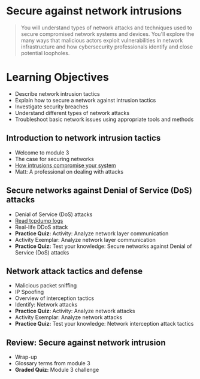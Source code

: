 # Secure against network intrusions
> You will understand types of network attacks and techniques used to secure compromised network systems and devices. You'll explore the many ways that malicious actors exploit vulnerabilities in network infrastructure and how cybersecurity professionals identify and close potential loopholes.
# Learning Objectives
- Describe network intrusion tactics
- Explain how to secure a network against intrusion tactics
- Investigate security breaches
- Understand different types of network attacks
- Troubleshoot basic network issues using appropriate tools and methods
## Introduction to network intrusion tactics
- Welcome to module 3
- The case for securing networks
- [How intrusions compromise your system](https://github.com/KailaniBailey/Google-Cybersecurity-Professional-Certificate/tree/main/Course%203:%20Connect%20and%20Protect:%20Networks%20and%20Network%20Security/Week%203:%20Secure%20against%20network%20intrusions/How%20intrusions%20compromise%20your%20system)
- Matt: A professional on dealing with attacks
## Secure networks against Denial of Service (DoS) attacks
- Denial of Service (DoS) attacks
- [Read tcpdump logs](https://github.com/KailaniBailey/Google-Cybersecurity-Professional-Certificate/tree/main/Course%203:%20Connect%20and%20Protect:%20Networks%20and%20Network%20Security/Week%203:%20Secure%20against%20network%20intrusions/Read%20tcpdump%20logs)
- Real-life DDoS attack
- **Practice Quiz:** Activity: Analyze network layer communication
- Activity Exemplar: Analyze network layer communication
- **Practice Quiz:** Test your knowledge: Secure networks against Denial of Service (DoS) attacks
## Network attack tactics and defense
- Malicious packet sniffing
- IP Spoofing
- Overview of interception tactics
- Identify: Network attacks
- **Practice Quiz:** Activity: Analyze network attacks
- Activity Exemplar: Analyze network attacks
- **Practice Quiz:** Test your knowledge: Network interception attack tactics
## Review: Secure against network intrusion
- Wrap-up
- Glossary terms from module 3
- **Graded Quiz:** Module 3 challenge
